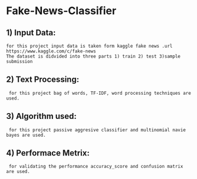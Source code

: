 # Fake-News-Classifier

## 1) Input Data:
    for this project input data is taken form kaggle fake news .url https://www.kaggle.com/c/fake-news 
    The dataset is didvided into three parts 1) train 2) test 3)sample submission
    
## 2) Text Processing:
     for this project bag of words, TF-IDF, word processing techniques are used.
     
## 3) Algorithm used:
     for this project passive aggresive classifier and multinomial navie bayes are used.
     
## 4) Performace Metrix:
     for validating the performance accuracy_score and confusion matrix are used.
